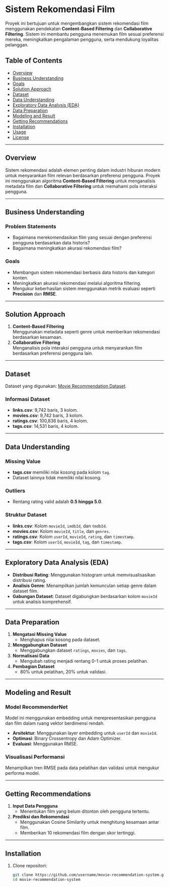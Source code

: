 # Sistem Rekomendasi Film

Proyek ini bertujuan untuk mengembangkan sistem rekomendasi film menggunakan pendekatan **Content-Based Filtering** dan **Collaborative Filtering**. Sistem ini membantu pengguna menemukan film sesuai preferensi mereka, meningkatkan pengalaman pengguna, serta mendukung loyalitas pelanggan.

## Table of Contents

- [Overview](#overview)
- [Business Understanding](#business-understanding)
- [Goals](#goals)
- [Solution Approach](#solution-approach)
- [Dataset](#dataset)
- [Data Understanding](#data-understanding)
- [Exploratory Data Analysis (EDA)](#exploratory-data-analysis-eda)
- [Data Preparation](#data-preparation)
- [Modeling and Result](#modeling-and-result)
- [Getting Recommendations](#getting-recommendations)
- [Installation](#installation)
- [Usage](#usage)
- [License](#license)

---

## Overview

Sistem rekomendasi adalah elemen penting dalam industri hiburan modern untuk menyarankan film relevan berdasarkan preferensi pengguna. Proyek ini menggunakan algoritma **Content-Based Filtering** untuk menganalisis metadata film dan **Collaborative Filtering** untuk memahami pola interaksi pengguna.

---

## Business Understanding

### Problem Statements
- Bagaimana merekomendasikan film yang sesuai dengan preferensi pengguna berdasarkan data historis?
- Bagaimana meningkatkan akurasi rekomendasi film?

### Goals
- Membangun sistem rekomendasi berbasis data historis dan kategori konten.
- Meningkatkan akurasi rekomendasi melalui algoritma filtering.
- Mengukur keberhasilan sistem menggunakan metrik evaluasi seperti **Precision** dan **RMSE**.

---

## Solution Approach

1. **Content-Based Filtering**  
   Menggunakan metadata seperti genre untuk memberikan rekomendasi berdasarkan kesamaan.
2. **Collaborative Filtering**  
   Menganalisis pola interaksi pengguna untuk menyarankan film berdasarkan preferensi pengguna lain.

---

## Dataset

Dataset yang digunakan: [Movie Recommendation Dataset](https://www.kaggle.com/datasets/rohan4050/movie-recommendation-data).

### Informasi Dataset
- **links.csv**: 9,742 baris, 3 kolom.
- **movies.csv**: 9,742 baris, 3 kolom.
- **ratings.csv**: 100,836 baris, 4 kolom.
- **tags.csv**: 14,531 baris, 4 kolom.

---

## Data Understanding

### Missing Value
- **tags.csv** memiliki nilai kosong pada kolom `tag`.
- Dataset lainnya tidak memiliki nilai kosong.

### Outliers
- Rentang rating valid adalah **0.5 hingga 5.0**.

### Struktur Dataset
- **links.csv**: Kolom `movieId`, `imdbId`, dan `tmdbId`.
- **movies.csv**: Kolom `movieId`, `title`, dan `genres`.
- **ratings.csv**: Kolom `userId`, `movieId`, `rating`, dan `timestamp`.
- **tags.csv**: Kolom `userId`, `movieId`, `tag`, dan `timestamp`.

---

## Exploratory Data Analysis (EDA)

- **Distribusi Rating**: Menggunakan histogram untuk memvisualisasikan distribusi rating.
- **Analisis Genre**: Menampilkan jumlah kemunculan setiap genre dalam dataset film.
- **Gabungan Dataset**: Dataset digabungkan berdasarkan kolom `movieId` untuk analisis komprehensif.

---

## Data Preparation

1. **Mengatasi Missing Value**  
   - Menghapus nilai kosong pada dataset.
2. **Menggabungkan Dataset**  
   - Menggabungkan dataset `ratings`, `movies`, dan `tags`.
3. **Normalisasi Data**  
   - Mengubah rating menjadi rentang 0-1 untuk proses pelatihan.
4. **Pembagian Dataset**  
   - 80% untuk pelatihan, 20% untuk validasi.

---

## Modeling and Result

### Model RecommenderNet
Model ini menggunakan embedding untuk merepresentasikan pengguna dan film dalam ruang vektor berdimensi rendah.

- **Arsitektur**: Menggunakan layer embedding untuk `userId` dan `movieId`.
- **Optimasi**: Binary Crossentropy dan Adam Optimizer.
- **Evaluasi**: Menggunakan RMSE.

### Visualisasi Performansi
Menampilkan tren RMSE pada data pelatihan dan validasi untuk mengukur performa model.

---

## Getting Recommendations

1. **Input Data Pengguna**  
   - Menentukan film yang belum ditonton oleh pengguna tertentu.
2. **Prediksi dan Rekomendasi**  
   - Menggunakan Cosine Similarity untuk menghitung kesamaan antar film.
   - Memberikan 10 rekomendasi film dengan skor tertinggi.

---

## Installation

1. Clone repositori:
   ```bash
   git clone https://github.com/username/movie-recommendation-system.git
   cd movie-recommendation-system
